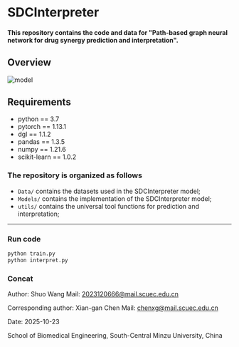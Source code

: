 # SDCInterpreter

#### This repository contains the code and data for "Path-based graph neural network for drug synergy prediction and interpretation". 

## Overview  
![model](Overview.jpg)

## Requirements
- python == 3.7
- pytorch == 1.13.1
- dgl == 1.1.2
- pandas == 1.3.5
- numpy == 1.21.6
- scikit-learn == 1.0.2

### The repository is organized as follows

- `Data/` contains the datasets used in the SDCInterpreter model;
- `Models/` contains the implementation of the SDCInterpreter model;
- `utils/` contains the universal tool functions for prediction and interpretation;
---

### Run code
```python
python train.py
python interpret.py
```

### Concat

Author:  Shuo Wang
Mail:  2023120666@mail.scuec.edu.cn

Corresponding author:  Xian-gan Chen
Mail:  chenxg@mail.scuec.edu.cn

Date: 2025-10-23

School of Biomedical Engineering, South-Central Minzu University, China